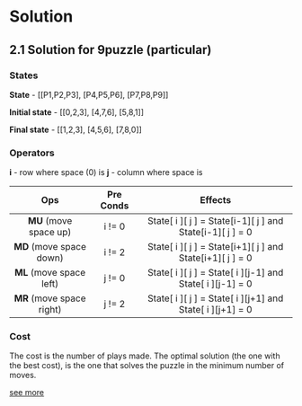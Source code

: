# Solution

## 2.1 Solution for 9puzzle (particular)

### States

**State** - \[[P1,P2,P3], [P4,P5,P6], [P7,P8,P9]]

**Initial state** - \[[0,2,3], [4,7,6], [5,8,1]]

**Final state**  - \[[1,2,3], [4,5,6], [7,8,0]]

### Operators

**i** - row where space (0) is
**j** - column where space is

| Ops | Pre Conds | Effects |
|:---:|:---------:|:-------:|
| **MU** (move space up) | i != 0 | State[ i ][ j ] = State[i-1][ j ] and State[i-1][ j ] = 0|
| **MD** (move space down) | i != 2 | State[ i ][ j ] = State[i+1][ j ] and State[i+1][ j ] = 0|
| **ML** (move space left) | j != 0 | State[ i ][ j ] = State[ i ][j-1] and State[ i ][j-1] = 0|
| **MR** (move space right) | j != 2 | State[ i ][ j ] = State[ i ][j+1] and State[ i ][j+1] = 0|

### Cost

The cost is the number of plays made. The optimal solution (the one with the best cost), is the one that solves the puzzle in the minimum number of moves.



[see more](https://blog.goodaudience.com/solving-8-puzzle-using-a-algorithm-7b509c331288)